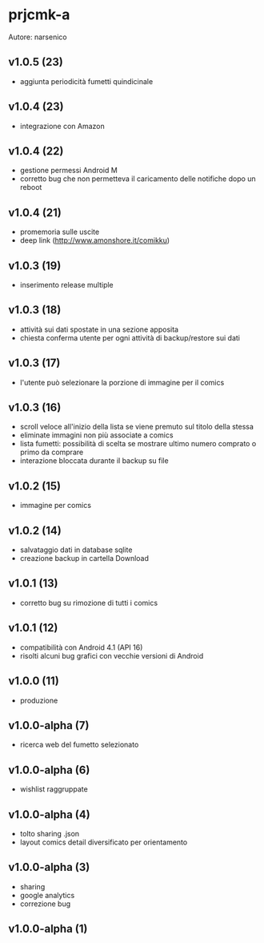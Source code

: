 # prjcmk-a
Autore: narsenico

## v1.0.5 (23)
- aggiunta periodicità fumetti quindicinale

## v1.0.4 (23)
- integrazione con Amazon

## v1.0.4 (22)
- gestione permessi Android M
- corretto bug che non permetteva il caricamento delle notifiche dopo un reboot

## v1.0.4 (21)
- promemoria sulle uscite
- deep link (http://www.amonshore.it/comikku)

## v1.0.3 (19)
- inserimento release multiple

## v1.0.3 (18)
- attività sui dati spostate in una sezione apposita
- chiesta conferma utente per ogni attività di backup/restore sui dati

## v1.0.3 (17)
- l'utente può selezionare la porzione di immagine per il comics

## v1.0.3 (16)
- scroll veloce all'inizio della lista se viene premuto sul titolo della stessa
- eliminate immagini non più associate a comics
- lista fumetti: possibilità di scelta se mostrare ultimo numero comprato o primo da comprare
- interazione bloccata durante il backup su file

## v1.0.2 (15)
- immagine per comics

## v1.0.2 (14)
- salvataggio dati in database sqlite
- creazione backup in cartella Download

## v1.0.1 (13)
- corretto bug su rimozione di tutti i comics

## v1.0.1 (12)
- compatibilità con Android 4.1 (API 16)
- risolti alcuni bug grafici con vecchie versioni di Android

## v1.0.0 (11)
- produzione

## v1.0.0-alpha (7)
- ricerca web del fumetto selezionato

## v1.0.0-alpha (6)
- wishlist raggruppate

## v1.0.0-alpha (4)
- tolto sharing .json
- layout comics detail diversificato per orientamento

## v1.0.0-alpha (3)
- sharing
- google analytics
- correzione bug

## v1.0.0-alpha (1)